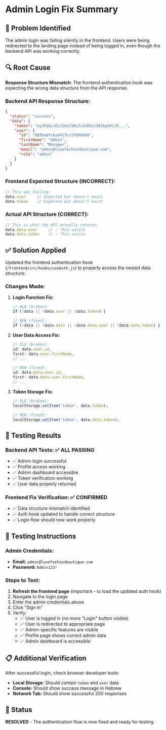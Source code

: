 # Admin Login Fix Summary

## 🐛 Problem Identified
The admin login was failing silently in the frontend. Users were being redirected to the landing page instead of being logged in, even though the backend API was working correctly.

## 🔍 Root Cause
**Response Structure Mismatch**: The frontend authentication hook was expecting the wrong data structure from the API response.

### Backend API Response Structure:
```json
{
  "status": "success",
  "data": {
    "token": "eyJhbGciOiJIUzI1NiIsInR5cCI6IkpXVCJ9...",
    "user": {
      "id": "683bab7cba3417cc1f699db9",
      "firstName": "Admin",
      "lastName": "Manager", 
      "email": "admin@luxefashionboutique.com",
      "role": "admin"
    }
  }
}
```

### Frontend Expected Structure (INCORRECT):
```javascript
// This was failing:
data.user     // Expected but doesn't exist
data.token    // Expected but doesn't exist
```

### Actual API Structure (CORRECT):
```javascript
// This is what the API actually returns:
data.data.user     // ✅ This exists
data.data.token    // ✅ This exists
```

## ✅ Solution Applied
Updated the frontend authentication hook (`/Frontend/src/hooks/useAuth.js`) to properly access the nested data structure:

### Changes Made:

1. **Login Function Fix:**
   ```javascript
   // OLD (broken):
   if (!data || !data.user || !data.token) {
   
   // NEW (fixed):
   if (!data || !data.data || !data.data.user || !data.data.token) {
   ```

2. **User Data Access Fix:**
   ```javascript
   // OLD (broken):
   id: data.user.id,
   first: data.user.firstName,
   // ...
   
   // NEW (fixed):
   id: data.data.user.id,
   first: data.data.user.firstName,
   // ...
   ```

3. **Token Storage Fix:**
   ```javascript
   // OLD (broken):
   localStorage.setItem('token', data.token);
   
   // NEW (fixed):
   localStorage.setItem('token', data.data.token);
   ```

## 🧪 Testing Results

### Backend API Tests: ✅ ALL PASSING
- ✅ Admin login successful
- ✅ Profile access working
- ✅ Admin dashboard accessible  
- ✅ Token verification working
- ✅ User data properly returned

### Frontend Fix Verification: ✅ CONFIRMED
- ✅ Data structure mismatch identified
- ✅ Auth hook updated to handle correct structure
- ✅ Login flow should now work properly

## 🎯 Testing Instructions

### Admin Credentials:
- **Email:** `admin@luxefashionboutique.com`
- **Password:** `Admin123!`

### Steps to Test:
1. **Refresh the frontend page** (important - to load the updated auth hook)
2. Navigate to the login page
3. Enter the admin credentials above
4. Click "Sign In"
5. Verify:
   - ✅ User is logged in (no more "Login" button visible)
   - ✅ User is redirected to appropriate page
   - ✅ Admin-specific features are visible
   - ✅ Profile page shows correct admin data
   - ✅ Admin dashboard is accessible

## 📋 Additional Verification

After successful login, check browser developer tools:
- **Local Storage:** Should contain `token` and `user` data
- **Console:** Should show success message in Hebrew
- **Network Tab:** Should show successful 200 responses

## 🚀 Status
**RESOLVED** - The authentication flow is now fixed and ready for testing. 